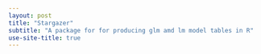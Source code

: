 ```yaml
---
layout: post
title: "Stargazer"
subtitle: "A package for for producing glm amd lm model tables in R"
use-site-title: true
---
```

